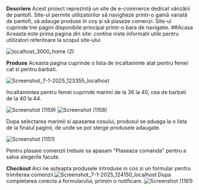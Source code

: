 **Descriere**
Acest proiect reprezintă un site de e-commerce dedicat vânzării de pantofi. Site-ul permite utilizatorilor să navigheze printr-o gamă variată de pantofi, să adauge produse în coș și să plaseze comenzi. 
Site-ul cuprinde trei pagini disponibile principal printr-o bara de navigatie.
##Acasa
Aceasta este prima pagina din site: contine niste informatii utile pentru utilizatori referitoare la scopul site-ului

![localhost_3000_home (2)](https://github.com/user-attachments/assets/47967e15-80a9-45ae-b9fb-6666131570b5)

**Produse**
Aceasta pagina cuprinde o lista de incaltaminte atat pentru femei cat si pentru barbati. 

![Screenshot_7-1-2025_123355_localhost](https://github.com/user-attachments/assets/df30f1db-de75-4dba-b7a2-a5c7d50aa2e1)

 Incaltamintea pentru femei cuprinde marimi de la 36 la 40, cea de barbati de la 40 la 44.

![Screenshot (1159)](https://github.com/user-attachments/assets/8ebd2b80-3d14-48e3-8c6c-74e5ddd386ac)
![Screenshot (1158)](https://github.com/user-attachments/assets/d3e99dcc-685f-418f-ad97-70511dcf89ee)

Dupa selectarea marimii si apasarea cosului, produsul se aduaga la o lista de la finalul paginii, de unde se pot sterge produsele adaugate.

![Screenshot (1151)](https://github.com/user-attachments/assets/a57ff53e-8217-4279-82d5-6cc14744ac0a)

Pentru plasare comenzii trebuie sa apasam "Plaseaza comanda" pentru a salva alegerile facute.


**Checkout**
Aici ne asteapta produsele introduse in cos si un formular pentru trimiterea comenzii.![Screenshot_7-1-2025_124150_localhost](https://github.com/user-attachments/assets/1ab41389-d702-4b0f-a2b8-32efcc921117)
Dupa completarea corecta a formularului, primim o notificare. 
![Screenshot (1161)](https://github.com/user-attachments/assets/42a2b57c-39ba-4685-8035-4ed2c57ed16d)



